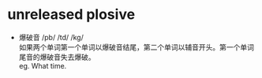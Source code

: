 # unreleased plosive 
* 爆破音 /pb/ /td/ /kg/    
如果两个单词第一个单词以爆破音结尾，第二个单词以辅音开头。第一个单词尾音的爆破音失去爆破。     
eg. What time.     